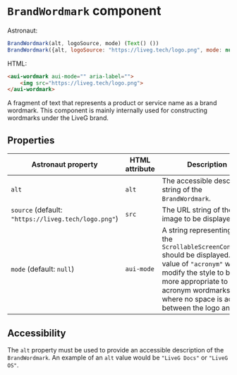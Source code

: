 # `BrandWordmark` component
Astronaut:
```javascript
BrandWordmark(alt, logoSource, mode) (Text() ())
BrandWordmark({alt, logoSource: "https://liveg.tech/logo.png", mode: null}) ()
```

HTML:
```html
<aui-wordmark aui-mode="" aria-label="">
    <img src="https://liveg.tech/logo.png">
</aui-wordmark>
```

A fragment of text that represents a product or service name as a brand wordmark. This component is mainly internally used for constructing wordmarks under the LiveG brand.

## Properties
| Astronaut property | HTML attribute | Description |
|---|---|---|
| `alt` | `alt` | The accessible description string of the `BrandWordmark`. |
| `source` (default: `"https://liveg.tech/logo.png"`) | `src` | The URL string of the logo image to be displayed. |
| `mode` (default: `null`) | `aui-mode` | A string representing how the `ScrollableScreenContainer` should be displayed. The value of `"acronym"` will modify the style to be more appropriate to acronym wordmarks where no space is added between the logo and text. |

## Accessibility
The `alt` property must be used to provide an accessible description of the `BrandWordmark`. An example of an `alt` value would be `"LiveG Docs"` or `"LiveG OS"`.